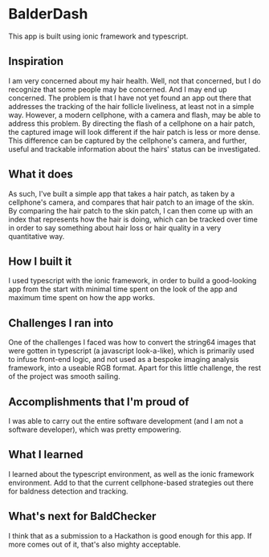 # BalderDash
This app is built using ionic framework and typescript. 
## Inspiration
I am very concerned about my hair health. Well, not that concerned, but I do recognize that some people may be concerned. And I may end up concerned. The problem is that I have not yet found an app out there that addresses the tracking of the hair follicle liveliness, at least not in a simple way. However, a modern cellphone, with a camera and flash, may be able to address this problem. By directing the flash of a cellphone on a hair patch, the captured image will look different if the hair patch is less or more dense. This difference can be captured by the cellphone's camera, and further, useful and trackable information about the hairs' status can be investigated. 
## What it does
As such,  I've built a simple app that takes a hair patch, as taken by a cellphone's camera, and compares that hair patch to an image of the skin. By comparing the hair patch to the skin patch, I can then come up with an index that represents how the hair is doing, which can be tracked over time in order to say something about hair loss or hair quality in a very quantitative way.
## How I built it
I used typescript with the ionic framework, in order to build a good-looking app from the start with minimal time spent on the look of the app and maximum time spent on how the app works. 
## Challenges I ran into
One of the challenges I faced was how to convert the string64 images that were gotten in typescript (a javascript look-a-like), which is primarily used to infuse front-end logic, and not used as a bespoke imaging analysis framework, into a useable RGB format. Apart for this little challenge, the rest of the project was smooth sailing. 
## Accomplishments that I'm proud of
I was able to carry out the entire software development (and I am not a software developer), which was pretty empowering. 
## What I learned
I learned about the typescript environment, as well as the ionic framework environment. Add to that the current cellphone-based strategies out there for baldness detection and tracking. 
## What's next for BaldChecker
I think that as a submission to a Hackathon is good enough for this app. If more comes out of it, that's also mighty acceptable. 
